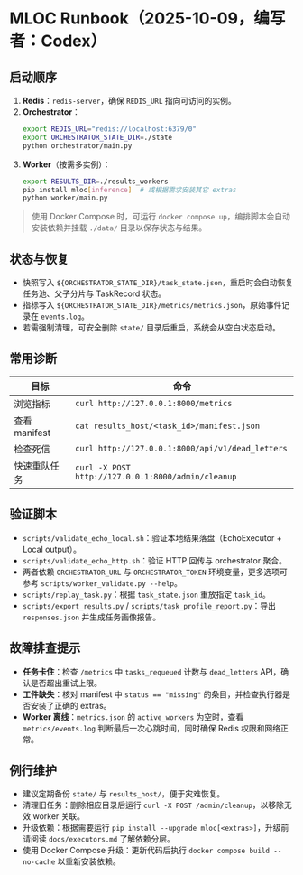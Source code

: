 # MLOC Runbook（2025-10-09，编写者：Codex）

## 启动顺序
1. **Redis**：`redis-server`，确保 `REDIS_URL` 指向可访问的实例。
2. **Orchestrator**：
   ```bash
   export REDIS_URL="redis://localhost:6379/0"
   export ORCHESTRATOR_STATE_DIR=./state
   python orchestrator/main.py
   ```
3. **Worker**（按需多实例）：
   ```bash
   export RESULTS_DIR=./results_workers
   pip install mloc[inference]  # 或根据需求安装其它 extras
   python worker/main.py
   ```

> 使用 Docker Compose 时，可运行 `docker compose up`，编排脚本会自动安装依赖并挂载 `./data/` 目录以保存状态与结果。

## 状态与恢复
- 快照写入 `${ORCHESTRATOR_STATE_DIR}/task_state.json`，重启时会自动恢复任务池、父子分片与 TaskRecord 状态。
- 指标写入 `${ORCHESTRATOR_STATE_DIR}/metrics/metrics.json`，原始事件记录在 `events.log`。
- 若需强制清理，可安全删除 `state/` 目录后重启，系统会从空白状态启动。

## 常用诊断
| 目标 | 命令 |
| ---- | ---- |
| 浏览指标 | `curl http://127.0.0.1:8000/metrics` |
| 查看 manifest | `cat results_host/<task_id>/manifest.json` |
| 检查死信 | `curl http://127.0.0.1:8000/api/v1/dead_letters` |
| 快速重队任务 | `curl -X POST http://127.0.0.1:8000/admin/cleanup` |

## 验证脚本
- `scripts/validate_echo_local.sh`：验证本地结果落盘（EchoExecutor + Local output）。
- `scripts/validate_echo_http.sh`：验证 HTTP 回传与 orchestrator 聚合。
- 两者依赖 `ORCHESTRATOR_URL` 与 `ORCHESTRATOR_TOKEN` 环境变量，更多选项可参考 `scripts/worker_validate.py --help`。
- `scripts/replay_task.py`：根据 `task_state.json` 重放指定 `task_id`。
- `scripts/export_results.py` / `scripts/task_profile_report.py`：导出 `responses.json` 并生成任务画像报告。

## 故障排查提示
- **任务卡住**：检查 `/metrics` 中 `tasks_requeued` 计数与 `dead_letters` API，确认是否超出重试上限。
- **工件缺失**：核对 manifest 中 `status == "missing"` 的条目，并检查执行器是否安装了正确的 extras。
- **Worker 离线**：`metrics.json` 的 `active_workers` 为空时，查看 `metrics/events.log` 判断最后一次心跳时间，同时确保 Redis 权限和网络正常。

## 例行维护
- 建议定期备份 `state/` 与 `results_host/`，便于灾难恢复。
- 清理旧任务：删除相应目录后运行 `curl -X POST /admin/cleanup`，以移除无效 worker 关联。
- 升级依赖：根据需要运行 `pip install --upgrade mloc[<extras>]`，升级前请阅读 `docs/executors.md` 了解依赖分层。
- 使用 Docker Compose 升级：更新代码后执行 `docker compose build --no-cache` 以重新安装依赖。
